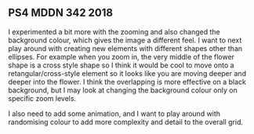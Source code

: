 ## PS4 MDDN 342 2018

I experimented a bit more with the zooming and also changed the background colour, which gives the image a different feel. I want to next play around with creating new elements with different shapes other than ellipses. For example when you zoom in, the very middle of the flower shape is a cross style shape so I think it would be cool to move onto a retangular/cross-style element so it looks like you are moving deeper and deeper into the flower. I think the overlapping is more effective on a black background, but I may look at changing the background colour only on specific zoom levels. 

I also need to add some animation, and I want to play around with randomising colour to add more complexity and detail to the overall grid. 

